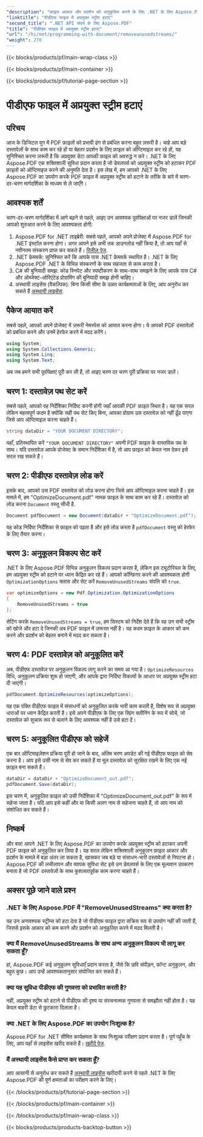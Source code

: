 ```yaml
---
"description": "फ़ाइल आकार और प्रदर्शन को अनुकूलित करने के लिए .NET के लिए Aspose.PDF का उपयोग करके PDF फ़ाइल में अप्रयुक्त स्ट्रीम को हटाने का तरीका जानें।"
"linktitle": "पीडीएफ फाइल में अप्रयुक्त स्ट्रीम हटाएं"
"second_title": ".NET API संदर्भ के लिए Aspose.PDF"
"title": "पीडीएफ फाइल में अप्रयुक्त स्ट्रीम हटाएं"
"url": "/hi/net/programming-with-document/removeunusedstreams/"
"weight": 270
---
```


{{< blocks/products/pf/main-wrap-class >}}

{{< blocks/products/pf/main-container >}}

{{< blocks/products/pf/tutorial-page-section >}}

# पीडीएफ फाइल में अप्रयुक्त स्ट्रीम हटाएं

## परिचय

आज के डिजिटल युग में PDF फ़ाइलों को प्रभावी ढंग से प्रबंधित करना बहुत ज़रूरी है। चाहे आप बड़े दस्तावेज़ों के साथ काम कर रहे हों या बेहतर प्रदर्शन के लिए फ़ाइल को ऑप्टिमाइज़ कर रहे हों, यह सुनिश्चित करना ज़रूरी है कि अप्रयुक्त डेटा आपकी फ़ाइल को अवरुद्ध न करे। .NET के लिए Aspose.PDF एक शक्तिशाली सुविधा प्रदान करता है जो डेवलपर्स को अप्रयुक्त स्ट्रीम को हटाकर PDF फ़ाइलों को ऑप्टिमाइज़ करने की अनुमति देता है। इस लेख में, हम आपको .NET के लिए Aspose.PDF का उपयोग करके PDF फ़ाइल में अप्रयुक्त स्ट्रीम को हटाने के तरीके के बारे में चरण-दर-चरण मार्गदर्शिका के माध्यम से ले जाएँगे।

## आवश्यक शर्तें

चरण-दर-चरण मार्गदर्शिका में आगे बढ़ने से पहले, आइए उन आवश्यक पूर्वापेक्षाओं पर नजर डालें जिनकी आपको शुरुआत करने के लिए आवश्यकता होगी:

1. Aspose.PDF for .NET लाइब्रेरी: सबसे पहले, आपको अपने प्रोजेक्ट में Aspose.PDF for .NET इंस्टॉल करना होगा। अगर आपने इसे अभी तक डाउनलोड नहीं किया है, तो आप यहाँ से नवीनतम संस्करण प्राप्त कर सकते हैं। [रिलीज़ पेज](https://releases.aspose.com/pdf/net/).
2. .NET फ्रेमवर्क: सुनिश्चित करें कि आपके पास .NET फ्रेमवर्क स्थापित है। .NET के लिए Aspose.PDF .NET के विभिन्न संस्करणों के साथ सहजता से काम करता है।
3. C# की बुनियादी समझ: कोड स्निपेट और स्पष्टीकरण के साथ-साथ समझने के लिए आपके पास C# और ऑब्जेक्ट-ओरिएंटेड प्रोग्रामिंग की बुनियादी समझ होनी चाहिए।
4. अस्थायी लाइसेंस (वैकल्पिक): बिना किसी सीमा के उन्नत कार्यक्षमताओं के लिए, आप अनुरोध कर सकते हैं [अस्थायी लाइसेंस](https://purchase.aspose.com/temporary-license/).


## पैकेज आयात करें

सबसे पहले, आपको अपने प्रोजेक्ट में ज़रूरी नेमस्पेस को आयात करना होगा। ये आपको PDF दस्तावेज़ों को प्रबंधित करने और उनमें हेरफेर करने में मदद करेंगे।

```csharp
using System;
using System.Collections.Generic;
using System.Linq;
using System.Text;
```

अब जब हमने सभी पूर्वापेक्षाएं पूरी कर ली हैं, तो आइए चरण दर चरण पूरी प्रक्रिया पर नजर डालें।

## चरण 1: दस्तावेज़ पथ सेट करें

सबसे पहले, आपको वह निर्देशिका निर्दिष्ट करनी होगी जहाँ आपकी PDF फ़ाइल स्थित है। यह एक सरल लेकिन महत्वपूर्ण कदम है क्योंकि सही पथ सेट किए बिना, आपका प्रोग्राम उस दस्तावेज़ को नहीं ढूँढ पाएगा जिसे आप ऑप्टिमाइज़ करना चाहते हैं।

```csharp
string dataDir = "YOUR DOCUMENT DIRECTORY";
```

यहाँ, प्रतिस्थापित करें `"YOUR DOCUMENT DIRECTORY"` अपनी PDF फ़ाइल के वास्तविक पथ के साथ। यदि दस्तावेज़ आपके प्रोजेक्ट के समान निर्देशिका में है, तो आप फ़ाइल को केवल नाम देकर इसे सरल रख सकते हैं।

## चरण 2: पीडीएफ दस्तावेज़ लोड करें

इसके बाद, आपको उस PDF दस्तावेज़ को लोड करना होगा जिसे आप ऑप्टिमाइज़ करना चाहते हैं। इस मामले में, हम "OptimizeDocument.pdf" नामक फ़ाइल के साथ काम कर रहे हैं। दस्तावेज़ को लोड करना `Document` वस्तु सीधी है.

```csharp
Document pdfDocument = new Document(dataDir + "OptimizeDocument.pdf");
```

यह कोड निर्दिष्ट निर्देशिका से फ़ाइल को पढ़ता है और इसे लोड करता है `pdfDocument` वस्तु को हेरफेर के लिए तैयार करना।

## चरण 3: अनुकूलन विकल्प सेट करें

.NET के लिए Aspose.PDF विभिन्न अनुकूलन विकल्प प्रदान करता है, लेकिन इस ट्यूटोरियल के लिए, हम अप्रयुक्त स्ट्रीम को हटाने पर ध्यान केंद्रित कर रहे हैं। आपको कॉन्फ़िगर करने की आवश्यकता होगी `OptimizationOptions` क्लास और सेट करें `RemoveUnusedStreams` संपत्ति को `true`.

```csharp
var optimizeOptions = new Pdf.Optimization.OptimizationOptions
{
    RemoveUnusedStreams = true
};
```

सेटिंग करके `RemoveUnusedStreams = true`, हम सिस्टम को निर्देश देते हैं कि वह उन सभी स्ट्रीम को खोजे और हटा दे जिनकी अब PDF फ़ाइल में ज़रूरत नहीं है। यह कदम फ़ाइल के आकार को कम करने और प्रदर्शन को बेहतर बनाने में मदद कर सकता है।

## चरण 4: PDF दस्तावेज़ को अनुकूलित करें

अब, पीडीएफ दस्तावेज़ पर अनुकूलन विकल्प लागू करने का समय आ गया है। `OptimizeResources` विधि, अनुकूलन प्रक्रिया शुरू हो जाएगी, और आपके द्वारा निर्दिष्ट विकल्पों के आधार पर अप्रयुक्त स्ट्रीम हटा दी जाएंगी।

```csharp
pdfDocument.OptimizeResources(optimizeOptions);
```

यह एक पंक्ति पीडीएफ फाइल में संसाधनों को अनुकूलित करके भारी काम करती है, विशेष रूप से अप्रयुक्त धाराओं पर ध्यान केंद्रित करती है। इसे अपने पीडीएफ के लिए एक स्प्रिंग क्लीनिंग के रूप में सोचें, जो दस्तावेज़ को सुचारू रूप से चलाने के लिए आवश्यक नहीं है उसे हटा दें।

## चरण 5: अनुकूलित पीडीएफ को सहेजें

एक बार ऑप्टिमाइज़ेशन प्रक्रिया पूरी हो जाने के बाद, अंतिम चरण अपडेट की गई पीडीएफ फाइल को सेव करना है। आप इसे उसी नाम से सेव कर सकते हैं या मूल दस्तावेज़ को सुरक्षित रखने के लिए एक नई फ़ाइल बना सकते हैं।

```csharp
dataDir = dataDir + "OptimizeDocument_out.pdf";
pdfDocument.Save(dataDir);
```

इस चरण में, अनुकूलित फ़ाइल को उसी निर्देशिका में "OptimizeDocument_out.pdf" के रूप में सहेजा जाता है। यदि आप इसे कहीं और या किसी अलग नाम से सहेजना चाहते हैं, तो आप नाम को संशोधित कर सकते हैं।

## निष्कर्ष

और बस! आपने .NET के लिए Aspose.PDF का उपयोग करके अप्रयुक्त स्ट्रीम को हटाकर अपनी PDF फ़ाइल को अनुकूलित कर लिया है। यह सरल लेकिन शक्तिशाली अनुकूलन फ़ाइल आकार और प्रदर्शन के मामले में बड़ा अंतर ला सकता है, खासकर जब बड़े या संसाधन-भारी दस्तावेज़ों से निपटना हो। Aspose.PDF की लचीलापन और व्यापक सुविधा सेट इसे उन डेवलपर्स के लिए एक मूल्यवान उपकरण बनाता है जो PDF दस्तावेज़ों के साथ कुशलतापूर्वक काम करना चाहते हैं।

## अक्सर पूछे जाने वाले प्रश्न

### .NET के लिए Aspose.PDF में "RemoveUnusedStreams" क्या करता है?
यह उन अनावश्यक स्ट्रीम्स को हटा देता है जो पीडीएफ फाइल द्वारा सक्रिय रूप से उपयोग नहीं की जाती हैं, जिससे इसके आकार को कम करने और प्रदर्शन को अनुकूलित करने में मदद मिलती है।

### क्या मैं RemoveUnusedStreams के साथ अन्य अनुकूलन विकल्प भी लागू कर सकता हूँ?
हां, Aspose.PDF कई अनुकूलन सुविधाएँ प्रदान करता है, जैसे कि छवि संपीड़न, फ़ॉन्ट अनुकूलन, और बहुत कुछ। आप उन्हें आवश्यकतानुसार संयोजित कर सकते हैं।

### क्या यह सुविधा पीडीएफ की गुणवत्ता को प्रभावित करती है?
नहीं, अप्रयुक्त स्ट्रीम को हटाने से पीडीएफ की दृश्य या संरचनात्मक गुणवत्ता से समझौता नहीं होता है। यह केवल बाहरी डेटा से छुटकारा दिलाता है।

### क्या .NET के लिए Aspose.PDF का उपयोग निःशुल्क है?
Aspose.PDF for .NET सीमित कार्यक्षमता के साथ निःशुल्क परीक्षण प्रदान करता है। पूर्ण पहुँच के लिए, आप यहाँ से लाइसेंस खरीद सकते हैं। [खरीदें पेज](https://purchase.aspose.com/buy).

### मैं अस्थायी लाइसेंस कैसे प्राप्त कर सकता हूँ?
आप आसानी से अनुरोध कर सकते हैं [अस्थायी लाइसेंस](https://purchase.aspose.com/temporary-license/) खरीदारी करने से पहले .NET के लिए Aspose.PDF की पूर्ण क्षमताओं का परीक्षण करने के लिए।

{{< /blocks/products/pf/tutorial-page-section >}}

{{< /blocks/products/pf/main-container >}}

{{< /blocks/products/pf/main-wrap-class >}}

{{< blocks/products/products-backtop-button >}}